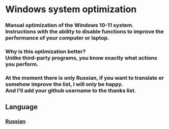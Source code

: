 # Windows system optimization

### Manual optimization of the Windows 10-11 system. <br> Instructions with the ability to disable functions to improve the performance of your computer or laptop.

### Why is this optimization better? <br> Unlike third-party programs, you know exactly what actions you perform.

### At the moment there is only Russian, if you want to translate or somehow improve the list, I will only be happy. <br> And I'll add your github username to the thanks list.

## Language
### [Russian](./Language/RUSSIAN.md)